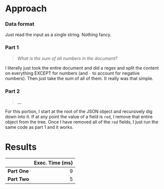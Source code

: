 # Approach
### Data format

Just read the input as a single string. Nothing fancy.

### Part 1
> _What is the sum of all numbers in the document?_

I literally just took the entire document and did a regex and split the content on everything EXCEPT for numbers (and `-`
to account for negative numbers). Then just take the sum of all of them. It really was that simple.

### Part 2
> __

For this portion, I start at the root of the JSON object and recursively dig down into it. If at any point the value of a field
is `red`, I remove that entire object from the tree. Once I have removed all of the `red` fields, I just run the same code
as part 1 and it works.

# Results

|              | Exec. Time (ms) |
|--------------|----------------:|
| **Part One** |               9 |
| **Part Two** |               5 |
